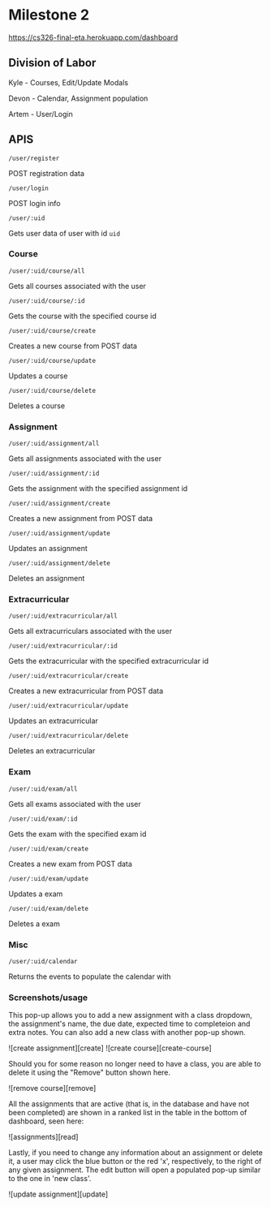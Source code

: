 # Milestone 2 #

https://cs326-final-eta.herokuapp.com/dashboard

## Division of Labor ##

Kyle - Courses, Edit/Update Modals

Devon - Calendar, Assignment population

Artem - User/Login

## APIS ##

`/user/register`

POST registration data

`/user/login`

POST login info

`/user/:uid`

Gets user data of user with id `uid`


### Course ###

`/user/:uid/course/all`

Gets all courses associated with the user

`/user/:uid/course/:id`

Gets the course with the specified course id

`/user/:uid/course/create`

Creates a new course from POST data

`/user/:uid/course/update`

Updates a course

`/user/:uid/course/delete`

Deletes a course


### Assignment ###

`/user/:uid/assignment/all`

Gets all assignments associated with the user

`/user/:uid/assignment/:id`

Gets the assignment with the specified assignment id

`/user/:uid/assignment/create`

Creates a new assignment from POST data

`/user/:uid/assignment/update`

Updates an assignment

`/user/:uid/assignment/delete`

Deletes an assignment



### Extracurricular ###

`/user/:uid/extracurricular/all`

Gets all extracurriculars associated with the user

`/user/:uid/extracurricular/:id`

Gets the extracurricular with the specified extracurricular id

`/user/:uid/extracurricular/create`

Creates a new extracurricular from POST data

`/user/:uid/extracurricular/update`

Updates an extracurricular

`/user/:uid/extracurricular/delete`

Deletes an extracurricular



### Exam ###

`/user/:uid/exam/all`

Gets all exams associated with the user

`/user/:uid/exam/:id`

Gets the exam with the specified exam id

`/user/:uid/exam/create`

Creates a new exam from POST data

`/user/:uid/exam/update`

Updates a exam

`/user/:uid/exam/delete`

Deletes a exam


### Misc ###

`/user/:uid/calendar`

Returns the events to populate the calendar with

### Screenshots/usage ###

This pop-up allows you to add a new assignment with a class dropdown, the assignment's name, the due date, expected time to completeion and extra notes. You can also add a new class with another pop-up shown.

![create assignment][create]
![create course][create-course]

Should you for some reason no longer need to have a class, you are able to delete it using the "Remove" button shown here.

![remove course][remove]

All the assignments that are active (that is, in the database and have not been completed) are shown in a ranked list in the table in the bottom of dashboard, seen here:

![assignments][read]

Lastly, if you need to change any information about an assignment or delete it, a user may click the blue button or the red 'x', respectively, to the right of any given assignment. The edit button will open a populated pop-up similar to the one in 'new class'.

![update assignment][update]
